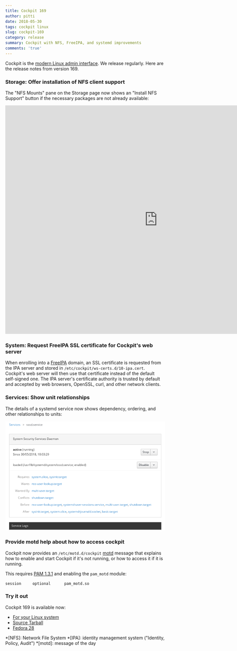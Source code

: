 ```yaml
---
title: Cockpit 169
author: pitti
date: 2018-05-30
tags: cockpit linux
slug: cockpit-169
category: release
summary: Cockpit with NFS, FreeIPA, and systemd improvements
comments: 'true'
---
```


Cockpit is the [modern Linux admin interface](https://cockpit-project.org/). We release regularly.
Here are the release notes from version 169.

### Storage: Offer installation of NFS client support

The "NFS Mounts" pane on the Storage page now shows an "Install NFS Support"
button if the necessary packages are not already available:

<iframe width="960" height="720" src="https://www.youtube.com/embed/Gaioqm7sLEo?rel=0" frameborder="0" allowfullscreen></iframe>

### System: Request FreeIPA SSL certificate for Cockpit's web server

When enrolling into a [FreeIPA](https://freeipa.org/) domain, an SSL
certificate is requested from the IPA server and stored in
`/etc/cockpit/ws-certs.d/10-ipa.cert`. Cockpit's web server will then use that
certificate instead of the default self-signed one.  The IPA server's
certificate authority is trusted by default and accepted by web browsers,
OpenSSL, curl, and other network clients.

### Services: Show unit relationships

The details of a systemd service now shows dependency, ordering, and other
relationships to units:

![Services relationships](/images/services-relationships.png)

### Provide motd help about how to access cockpit

Cockpit now provides an `/etc/motd.d/cockpit`
[motd](https://linux.die.net/man/5/motd) message that explains how to enable
and start Cockpit if it's not running, or how to access it if it is running.

This requires [PAM 1.3.1](https://github.com/linux-pam/linux-pam/releases/tag/v1.3.1)
and enabling the `pam_motd` module:

    session     optional      pam_motd.so

### Try it out

Cockpit 169 is available now:

 * [For your Linux system](https://cockpit-project.org/running.html)
 * [Source Tarball](https://github.com/cockpit-project/cockpit/releases/tag/169)
 * [Fedora 28](https://bodhi.fedoraproject.org/updates/cockpit-169-1.fc28)

*[NFS]: Network File System
*[IPA]: identity management system ("Identity, Policy, Audit")
*[motd]: message of the day
